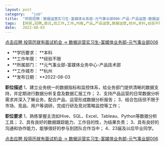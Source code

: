 ```yaml
---
layout:	post
category:	"job"
title:	"网易招聘：数据运营实习生-富媒体业务部-元气事业部006-产品-产品运营-数据运营-杭州本科经验不限"
tags:	[网易,招聘,面试,找工作,工作,内推,产品,产品运营,数据运营,杭州,本科,经验不限]
date:	2022-08-03
---
```


[点击应聘 投简历就有面试机会 -> 数据运营实习生-富媒体业务部-元气事业部006](http://mobile.bole.netease.com/bole/boleDetail?id=34096&employeeId=346f03c3cda5f04c&key=all)



- **学历要求： **本科
- **工作年限： **经验不限
- **所属部门： **元气事业部-富媒体业务中心-产品技术部
- **工作城市： **杭州
- **发布日期： **2022-08-03



**职位描述**
1、建立业务统一的数据指标和监控体系，给业务部门提供清晰的数据支持，并定期进行数据分析复盘及数据汇报工作；
2、支持产品运营的日常数据分析需求并深入了解业务，配合产品、运营形成数据分析报告；
3、结合包括但不限于市场、竞品、用户等调研，完成行研及竞对策略监控等工作；



**职位要求**
1、熟练掌握主流如Hive、SQL、Excel、Tableau、Python等数据分析工具；
2、具有良好的数据跟踪能力、工作目的性，为结果负责；
3、具有良好的沟通和协作能力，能够很好的参与到团队合作当中；
4、23届及以后毕业同学。



[点击应聘 投简历就有面试机会 -> 数据运营实习生-富媒体业务部-元气事业部006](http://mobile.bole.netease.com/bole/boleDetail?id=34096&employeeId=346f03c3cda5f04c&key=all)